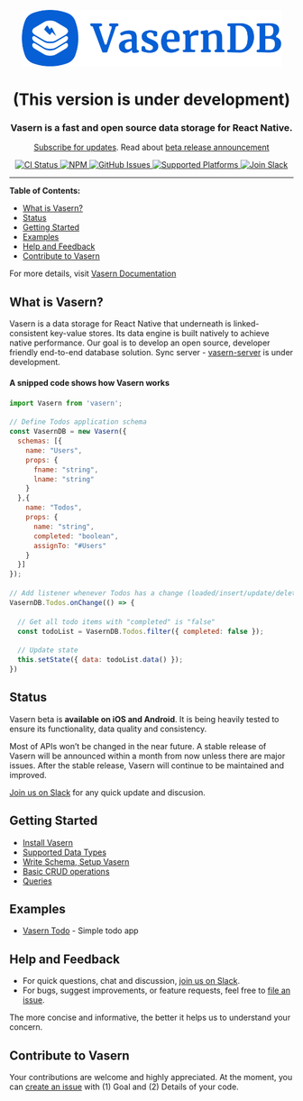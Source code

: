<p align="center"> 
<img src="./vasern-logo.svg" alt="Vasern Logo" height="100">
</p>

<h1 align="center">(This version is under development)</h1>
<h3 align="center">
Vasern is a fast and open source data storage for React Native.
</h3>

<p align="center">
  <a href="https://form.jotform.co/82917565387876">Subscribe for updates</a>. Read about <a href="https://medium.com/vasern/vasern-a-fast-lightweight-and-open-source-data-storage-for-react-native-7fccff7506a1">beta release announcement</a>
</p>

<p align="center">
  
  <a href="https://github.com/vasern/vasern">
    <img src="https://img.shields.io/travis/vasern/vasern.svg?logo=travis" alt="CI Status">
  </a>
  
  <a href="https://npmjs.com/package/vasern">
    <img src="https://img.shields.io/npm/v/vasern.svg" alt="NPM">
  </a>
  
  <a href="https://github.com/vasern/vasern/issues">
    <img src="https://img.shields.io/github/issues/vasern/vasern.svg" alt="GitHub Issues">
  </a>
  
  <a href="https://github.com/vasern/vasern">
    <img src="https://img.shields.io/badge/React%20Native-iOS%20%2B%20Android-brightgreen.svg" alt="Supported Platforms ">
  </a>
  
  <a target="_blank" href="https://join.slack.com/t/vasern/shared_invite/enQtNDU4NTk2MDI5OTcyLTRiYzRjZDI5YTAyMjlhYzg1YTdhNjFjZGNkODI1OTQwYzExZjA3NWRkYTY1MGE2ZjU0YzU3NzE2NzUwZmEwMjM">
    <img src="https://img.shields.io/badge/chat-on%20Slack-%23e21357.svg?logo=slack" alt="Join Slack">
  </a>
</p>


---

__Table of Contents:__

- [What is Vasern?](#what-is-vasern)
- [Status](#status)
- [Getting Started](#getting-started)
- [Examples](#examples)
- [Help and Feedback](#help-and-feedback)
- [Contribute to Vasern](#contribute-to-vasern)


For more details, visit [Vasern Documentation](https://vasern.com/docs/overview)

## What is Vasern?

Vasern is a data storage for React Native that underneath is linked-consistent key-value stores. Its data engine is built natively to achieve native performance. Our goal is to develop an open source, developer friendly end-to-end database solution. Sync server - [vasern-server](https://github.com/vasern/vasern-server) is under development.

#### A snipped code shows how Vasern works

```javascript
import Vasern from 'vasern';

// Define Todos application schema
const VasernDB = new Vasern({ 
  schemas: [{
    name: "Users",
    props: {
      fname: "string",
      lname: "string"
    }
  },{
    name: "Todos",
    props: {
      name: "string",
      completed: "boolean",
      assignTo: "#Users"
    }
  }]
});

// Add listener whenever Todos has a change (loaded/insert/update/delete)
VasernDB.Todos.onChange(() => {

  // Get all todo items with "completed" is "false"
  const todoList = VasernDB.Todos.filter({ completed: false });
  
  // Update state
  this.setState({ data: todoList.data() });
})
```

## Status

Vasern beta is **available on iOS and Android**. It is being heavily tested to ensure its functionality, data quality and consistency.

Most of APIs won’t be changed in the near future. A stable release of Vasern will be announced within a month from now unless there are major issues. After the stable release, Vasern will continue to be maintained and improved.

[Join us on Slack](https://join.slack.com/t/vasern/shared_invite/enQtNDU4NTk2MDI5OTcyLTRiYzRjZDI5YTAyMjlhYzg1YTdhNjFjZGNkODI1OTQwYzExZjA3NWRkYTY1MGE2ZjU0YzU3NzE2NzUwZmEwMjM) for any quick update and discusion.


## Getting Started

- [Install Vasern](https://vasern.com/docs/install-vasern)
- [Supported Data Types](https://vasern.com/docs/supported-data-types)
- [Write Schema, Setup Vasern](https://vasern.com/docs/write-schema-setup-vasern)
- [Basic CRUD operations](https://vasern.com/docs/basic-crud-operation)
- [Queries](https://vasern.com/docs/queries)


## Examples

- [Vasern Todo](https://vasern.com/docs/todo-example) - Simple todo app

## Help and Feedback

- For quick questions, chat and discussion, [join us on Slack](https://join.slack.com/t/vasern/shared_invite/enQtNDU4NTk2MDI5OTcyLTRiYzRjZDI5YTAyMjlhYzg1YTdhNjFjZGNkODI1OTQwYzExZjA3NWRkYTY1MGE2ZjU0YzU3NzE2NzUwZmEwMjM).
- For bugs, suggest improvements, or feature requests, feel free to [file an issue](https://github.com/vasern/vasern/issues).

The more concise and informative, the better it helps us to understand your concern.

## Contribute to Vasern

Your contributions are welcome and highly appreciated. At the moment, you can [create an issue](https://github.com/vasern/vasern/issues) with (1) Goal and (2) Details of your code.
